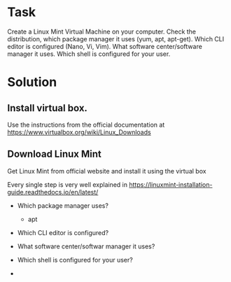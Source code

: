 # Task

Create a Linux Mint Virtual Machine on your computer. Check the distribution, which package manager it uses (yum, apt, apt-get). Which CLI editor is configured (Nano, Vi, Vim). What software center/software manager it uses. Which shell is configured for your user.

# Solution
## Install virtual box. 

Use the instructions from the official documentation at https://www.virtualbox.org/wiki/Linux_Downloads

## Download Linux Mint 

Get Linux Mint from official website and install it using the virtual box

Every single step is very well explained in https://linuxmint-installation-guide.readthedocs.io/en/latest/


- Which package manager uses?
	- apt

- Which CLI editor is configured?

- What software center/softwar manager it uses?

- Which shell is configured for your user?
- 

